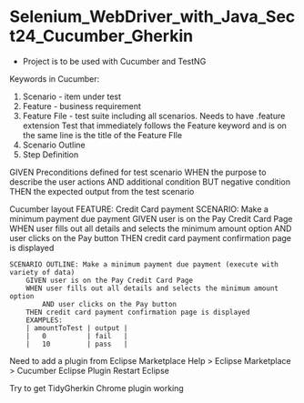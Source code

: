 # Selenium_WebDriver_with_Java_Sect24_Cucumber_Gherkin
- Project is to be used with Cucumber and TestNG

Keywords in Cucumber:
1. Scenario - item under test 
2. Feature - business requirement
3. Feature File - test suite including all scenarios. Needs to have .feature extension
	Test that immediately follows the Feature keyword and is on the same line is the 
	title of the Feature FIle
4. Scenario Outline
5. Step Definition

GIVEN Preconditions defined for test scenario
WHEN the purpose to describe the user actions
AND additional condition
BUT negative condition
THEN the expected output from the test scenario

Cucumber layout
FEATURE: Credit Card payment
	SCENARIO: Make a minimum payment due payment 
		GIVEN user is on the Pay Credit Card Page
		WHEN user fills out all details and selects the minimum amount option
			AND user clicks on the Pay button
		THEN credit card payment confirmation page is displayed
		
	SCENARIO OUTLINE: Make a minimum payment due payment (execute with variety of data)
		GIVEN user is on the Pay Credit Card Page
		WHEN user fills out all details and selects the minimum amount option
			AND user clicks on the Pay button
		THEN credit card payment confirmation page is displayed
		EXAMPLES:
		| amountToTest | output |
		| 	0	       | fail   |
		| 	10	       | pass   |
	

Need to add a plugin from Eclipse Marketplace 
Help > 	Eclipse Marketplace > Cucumber Eclipse Plugin
Restart Eclipse

Try to get TidyGherkin Chrome plugin working